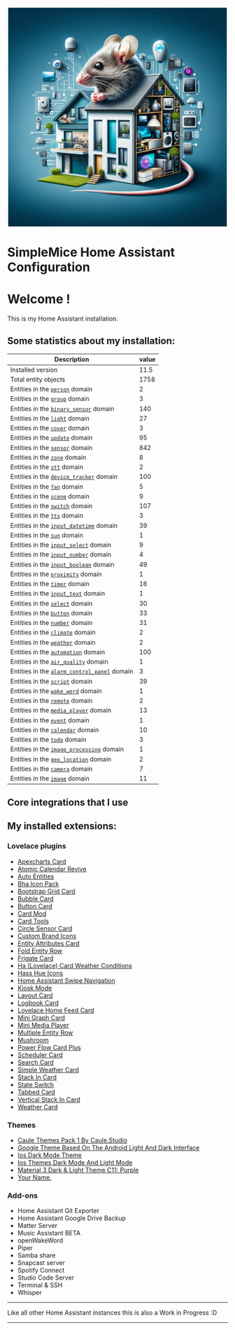 <p align="center">
  <img width="500" height="500" src="https://github.com/simplemice/home-assistant/blob/main/screenshot/logo.jpg">

# SimpleMice Home Assistant Configuration

</p>


# Welcome !

This is my Home Assistant installation.

## Some statistics about my installation:

Description | value
--|--
Installed version | 11.5
Total entity objects | 1758
Entities in the [`person`](https://www.home-assistant.io/components/person) domain | 2
Entities in the [`group`](https://www.home-assistant.io/components/group) domain | 3
Entities in the [`binary_sensor`](https://www.home-assistant.io/components/binary_sensor) domain | 140
Entities in the [`light`](https://www.home-assistant.io/components/light) domain | 27
Entities in the [`cover`](https://www.home-assistant.io/components/cover) domain | 3
Entities in the [`update`](https://www.home-assistant.io/components/update) domain | 95
Entities in the [`sensor`](https://www.home-assistant.io/components/sensor) domain | 842
Entities in the [`zone`](https://www.home-assistant.io/components/zone) domain | 8
Entities in the [`stt`](https://www.home-assistant.io/components/stt) domain | 2
Entities in the [`device_tracker`](https://www.home-assistant.io/components/device_tracker) domain | 100
Entities in the [`fan`](https://www.home-assistant.io/components/fan) domain | 5
Entities in the [`scene`](https://www.home-assistant.io/components/scene) domain | 9
Entities in the [`switch`](https://www.home-assistant.io/components/switch) domain | 107
Entities in the [`tts`](https://www.home-assistant.io/components/tts) domain | 3
Entities in the [`input_datetime`](https://www.home-assistant.io/components/input_datetime) domain | 39
Entities in the [`sun`](https://www.home-assistant.io/components/sun) domain | 1
Entities in the [`input_select`](https://www.home-assistant.io/components/input_select) domain | 9
Entities in the [`input_number`](https://www.home-assistant.io/components/input_number) domain | 4
Entities in the [`input_boolean`](https://www.home-assistant.io/components/input_boolean) domain | 49
Entities in the [`proximity`](https://www.home-assistant.io/components/proximity) domain | 1
Entities in the [`timer`](https://www.home-assistant.io/components/timer) domain | 16
Entities in the [`input_text`](https://www.home-assistant.io/components/input_text) domain | 1
Entities in the [`select`](https://www.home-assistant.io/components/select) domain | 30
Entities in the [`button`](https://www.home-assistant.io/components/button) domain | 33
Entities in the [`number`](https://www.home-assistant.io/components/number) domain | 31
Entities in the [`climate`](https://www.home-assistant.io/components/climate) domain | 2
Entities in the [`weather`](https://www.home-assistant.io/components/weather) domain | 2
Entities in the [`automation`](https://www.home-assistant.io/components/automation) domain | 100
Entities in the [`air_quality`](https://www.home-assistant.io/components/air_quality) domain | 1
Entities in the [`alarm_control_panel`](https://www.home-assistant.io/components/alarm_control_panel) domain | 3
Entities in the [`script`](https://www.home-assistant.io/components/script) domain | 39
Entities in the [`wake_word`](https://www.home-assistant.io/components/wake_word) domain | 1
Entities in the [`remote`](https://www.home-assistant.io/components/remote) domain | 2
Entities in the [`media_player`](https://www.home-assistant.io/components/media_player) domain | 13
Entities in the [`event`](https://www.home-assistant.io/components/event) domain | 1
Entities in the [`calendar`](https://www.home-assistant.io/components/calendar) domain | 10
Entities in the [`todo`](https://www.home-assistant.io/components/todo) domain | 3
Entities in the [`image_processing`](https://www.home-assistant.io/components/image_processing) domain | 1
Entities in the [`geo_location`](https://www.home-assistant.io/components/geo_location) domain | 2
Entities in the [`camera`](https://www.home-assistant.io/components/camera) domain | 7
Entities in the [`image`](https://www.home-assistant.io/components/image) domain | 11

## Core integrations that I use

## My installed extensions:

### Lovelace plugins
- [Apexcharts Card](https://github.com/RomRider/apexcharts-card)
- [Atomic Calendar Revive](https://github.com/totaldebug/atomic-calendar-revive)
- [Auto Entities](https://github.com/thomasloven/lovelace-auto-entities)
- [Bha Icon Pack](https://github.com/hulkhaugen/hass-bha-icons)
- [Bootstrap Grid Card](https://github.com/ownbee/bootstrap-grid-card)
- [Bubble Card](https://github.com/Clooos/Bubble-Card)
- [Button Card](https://github.com/custom-cards/button-card)
- [Card Mod](https://github.com/thomasloven/lovelace-card-mod)
- [Card Tools](https://github.com/thomasloven/lovelace-card-tools)
- [Circle Sensor Card](https://github.com/custom-cards/circle-sensor-card)
- [Custom Brand Icons](https://github.com/elax46/custom-brand-icons)
- [Entity Attributes Card](https://github.com/custom-cards/entity-attributes-card)
- [Fold Entity Row](https://github.com/thomasloven/lovelace-fold-entity-row)
- [Frigate Card](https://github.com/dermotduffy/frigate-hass-card)
- [Ha (Lovelace) Card Weather Conditions](https://github.com/r-renato/ha-card-weather-conditions)
- [Hass Hue Icons](https://github.com/arallsopp/hass-hue-icons)
- [Home Assistant Swipe Navigation](https://github.com/zanna-37/hass-swipe-navigation)
- [Kiosk Mode](https://github.com/NemesisRE/kiosk-mode)
- [Layout Card](https://github.com/thomasloven/lovelace-layout-card)
- [Logbook Card](https://github.com/royto/logbook-card)
- [Lovelace Home Feed Card](https://github.com/gadgetchnnel/lovelace-home-feed-card)
- [Mini Graph Card](https://github.com/kalkih/mini-graph-card)
- [Mini Media Player](https://github.com/kalkih/mini-media-player)
- [Multiple Entity Row](https://github.com/benct/lovelace-multiple-entity-row)
- [Mushroom](https://github.com/piitaya/lovelace-mushroom)
- [Power Flow Card Plus](https://github.com/flixlix/power-flow-card-plus)
- [Scheduler Card](https://github.com/nielsfaber/scheduler-card)
- [Search Card](https://github.com/postlund/search-card)
- [Simple Weather Card](https://github.com/kalkih/simple-weather-card)
- [Stack In Card](https://github.com/custom-cards/stack-in-card)
- [State Switch](https://github.com/thomasloven/lovelace-state-switch)
- [Tabbed Card](https://github.com/kinghat/tabbed-card)
- [Vertical Stack In Card](https://github.com/ofekashery/vertical-stack-in-card)
- [Weather Card](https://github.com/bramkragten/weather-card)

### Themes
- [Caule Themes Pack 1   By Caule.Studio](https://github.com/orickcorreia/caule-themes-pack-1)
- [Google Theme   Based On The Android Light And Dark Interface](https://github.com/JuanMTech/google-theme)
- [Ios Dark Mode Theme](https://github.com/basnijholt/lovelace-ios-dark-mode-theme)
- [Ios Themes   Dark Mode And Light Mode](https://github.com/basnijholt/lovelace-ios-themes)
- [Material 3 Dark & Light Theme C11: Purple](https://github.com/AmoebeLabs/HA-Theme_M3-C11-Purple)
- [Your Name.](https://github.com/Nihvel/your_name)

### Add-ons
- Home Assistant Git Exporter
- Home Assistant Google Drive Backup
- Matter Server
- Music Assistant BETA
- openWakeWord
- Piper
- Samba share
- Snapcast server
- Spotify Connect
- Studio Code Server
- Terminal & SSH
- Whisper

***

Like all other Home Assistant instances this is also a Work in Progress :D

***